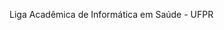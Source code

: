 Liga Acadêmica de Informática em Saúde - UFPR

<!---
lainfs-ufpr/lainfs-ufpr is a ✨ special ✨ repository because its `README.md` (this file) appears on your GitHub profile.
You can click the Preview link to take a look at your changes.
--->
